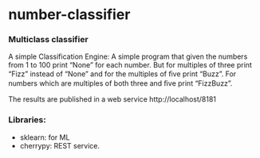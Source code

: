 # number-classifier
###  Multiclass classifier
A simple Classification Engine:
A simple program that given the numbers from 1 to 100 print “None” for each number. But for multiples of
three print “Fizz” instead of “None” and for the multiples of ﬁve print “Buzz”. For numbers which are
multiples of both three and ﬁve print “FizzBuzz”.

The results are published in a web service http://localhost/8181

### Libraries:
- sklearn: for ML
- cherrypy: REST service.